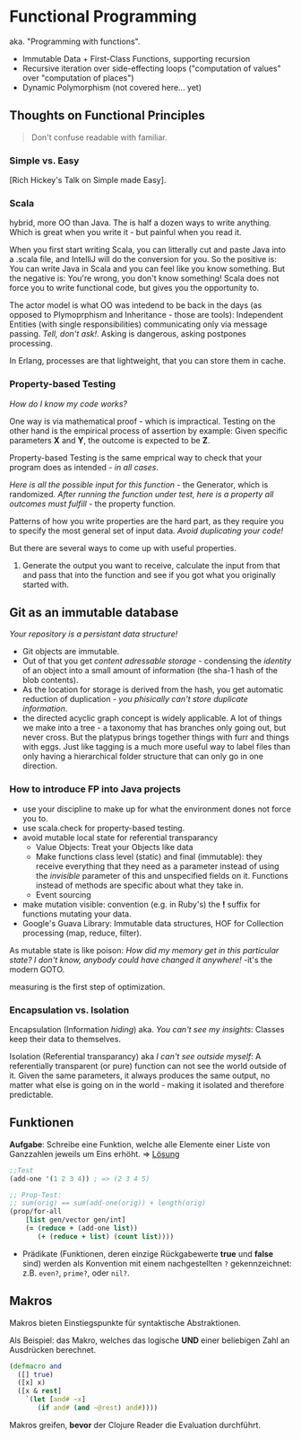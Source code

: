 # Functional Programming

aka. "Programming with functions".

- Immutable Data + First-Class Functions, supporting recursion
- Recursive iteration over side-effecting loops ("computation of values" over "computation of places")
- Dynamic Polymorphism (not covered here... yet)

## Thoughts on Functional Principles

> Don't confuse readable with familiar.

### Simple vs. Easy

[Rich Hickey's Talk on Simple made Easy].

### Scala

hybrid, more OO than Java. The is half a dozen ways to write anything. Which is great when you write it - but painful when you read it.

When you first start writing Scala, you can litterally cut and paste Java into a .scala file, and IntelliJ will do the conversion for you.
So the positive is: You can write Java in Scala and you can feel like you know something.
But the negative is: You're wrong, you don't know something!
Scala does not force you to write functional code, but gives you the opportunity to.

The actor model is what OO was intedend to be back in the days (as opposed to Plymoprphism and Inheritance - those are tools): Independent Entities (with single responsibilities) communicating only via message passing.
*Tell, don't ask!*. Asking is dangerous, asking postpones processing.

In Erlang, processes are that lightweight, that you can store them in cache.

### Property-based Testing

*How do I know my code works?*


One way is via mathematical proof - which is impractical.
Testing on the other hand is the empirical process of assertion by example: Given specific parameters **X** and **Y**, the outcome is expected to be **Z**.

Property-based Testing is the same emprical way to check that your program does as intended - *in all cases*.

*Here is all the possible input for this function* - the Generator, which is randomized.
*After running the function under test, here is a property all outcomes must fulfill* - the property function.

Patterns of how you write properties are the hard part, as they require you to specify the most general set of input data. *Avoid duplicating your code!*

But there are several ways to come up with useful properties.

1. Generate the output you want to receive, calculate the input from that and pass that into the function and see if you got what you originally started with.

## Git as an immutable database

*Your repository is a persistant data structure!*

- Git objects are immutable.
- Out of that you get *content adressable storage* - condensing the *identity* of an object into a small amount of information (the sha-1 hash of the blob contents).
- As the location for storage is derived from the hash, you get automatic reduction of duplication - *you phisically can't store duplicate information*.
- the directed acyclic graph concept is widely applicable. A lot of things we make into a tree - a taxonomy that has branches only going out, but never cross. But the platypus brings together things with furr and things with eggs. Just like tagging is a much more useful way to label files than only having a hierarchical folder structure that can only go in one direction.

### How to introduce FP into Java projects

- use your discipline to make up for what the environment dones not force you to.
- use scala.check for property-based testing.
- avoid mutable local state for referential transparancy
    - Value Objects: Treat your Objects like data
    - Make functions class level (static) and final (immutable): they receive everything that they need as a parameter instead of using the *invisible* parameter of this and unspecified fields on it. Functions instead of methods are specific about what they take in.
    - Event sourcing
- make mutation visible: convention (e.g. in Ruby's) the **!** suffix for functions mutating your data.
- Google's Guava Library: Immutable data structures, HOF for Collection processing (map, reduce, filter).

As mutable state is like poison: *How did my memory get in this particular state? I don't know, anybody could have changed it anywhere!* -it's the modern GOTO.


measuring is the first step of optimization.

### Encapsulation vs. Isolation

Encapsulation (Information *hiding*) aka. *You can't see my insights*: Classes keep their data to themselves.

Isolation (Referential transparancy) aka *I can't see outside myself*: A referentially transparent (or pure) function can not see the world outside of it. Given the same parameters, it always produces the same output, no matter what else is going on in the world - making it isolated and therefore predictable.

## Funktionen

**Aufgabe**: Schreibe eine Funktion, welche alle Elemente einer Liste von Ganzzahlen jeweils um Eins erhöht.  => [Lösung](exercises/Exercises.md)
```Clojure
;;Test
(add-one '(1 2 3 4)) ; => (2 3 4 5)

;; Prop-Test:
;; sum(orig) == sum(add-one(orig)) + length(orig)
(prop/for-all
    [list gen/vector gen/int]
    (= (reduce + (add-one list))
       (+ (reduce + list) (count list))))
```

- Prädikate (Funktionen, deren einzige Rückgabewerte  **true** und **false** sind) werden als Konvention mit einem nachgestellten ``?`` gekennzeichnet: z.B. ``even?``, ``prime?``, oder ``nil?``.

## Makros

Makros bieten Einstiegspunkte für syntaktische Abstraktionen.

Als Beispiel: das Makro, welches das logische **UND** einer beliebigen Zahl an Ausdrücken berechnet.

```Clojure
(defmacro and
  ([] true)
  ([x] x)
  ([x & rest]
    `(let [and# ~x]
       (if and# (and ~@rest) and#))))
```

Makros greifen, **bevor** der Clojure Reader die Evaluation durchführt.
